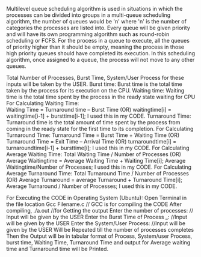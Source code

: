 Multilevel queue scheduling algorithm is used in situations in which the processes can be divided into groups in a multi-queue scheduling algorithm, the number of queues would be 'n' where 'n' is the number of categories the processes are listed into. Every queue will be given priority and will have its own programming algorithm such as round-robin scheduling or FCFS.  For the process in a queue to execute, all the queues of priority higher than it should be empty, meaning the process in those high priority queues should have completed its execution. In this scheduling algorithm, once assigned to a queue, the process will not move to any other queues.

Total Number of Processes, Burst Time, System/User Process for these inputs will be taken by the USER.
Burst time: Burst time is the total time taken by the process for its execution on the CPU.
Waiting time: Waiting time is the total time spent by the process in the ready state waiting for CPU
For Calculating Waiting Time:  
		Waiting Time = Turnaround time – Burst Time
					(OR)
		waitingtime[i] = waitingtime[i-1] + bursttime[i-1]; I used this in my CODE.
Turnaround Time: Turnaround time is the total amount of time spent by the process from coming in the ready state for the first time to its completion.
For Calculating Turnaround Time: 
		Turnaround Time = Burst Time + Waiting Time 
					(OR)
		Turnaround Time = Exit Time – Arrival Time
					(OR)
		turnaroundtime[i] = turnaroundtime[i-1] + bursttime[i]; I used this in my CODE.
For Calculating Average Waiting Time:
		Total Waiting Time / Number of Processes
					(OR)
		Average Waitingtime = Average Waiting Time + Waiting Time[i];
		Average Waitingtime/Number of Processes; I used this in my CODE.
For Calculating Average Turnaround Time:
		Total Turnaround Time / Number of Processes
					(OR)
		Average Turnaround = average Turnaround + Turnaround Time[i];
		Average Turnaround / Number of Processes; I used this in my CODE.


For Executing the CODE in Operating System (Ubuntu):
	Open Terminal in the file location
 	Gcc Filename.c // GCC is for compiling the CODE
	After compiling,
	./a.out //for Getting the output
	Enter the number of processes: // Input will be given by the USER
	Enter the Burst Time of Process _: //Input will be given by the USER
	Enter the System/User Process:  //Input will be given by the USER
	Will be Repeated till the number of processes completes
	Then the Output will be in tabular format of Process, System/user Process, burst time, Waiting Time, Turnaround Time and output for Average waiting time and Turnaround time will be Printed.

